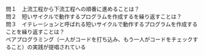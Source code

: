 問１　上流工程から下流工程への順番に進めることは？  
問２　短いサイクルで動作するプログラムを作成するを繰り返すことは？  
問３　イテレーションと呼ばれる短いサイクルで動作するプログラムを作成することを繰り返すことは？  
ペアプログラミング（一人がコードを打ち込み、もう一人がコードをチェックすること）の実践が提唱されている
